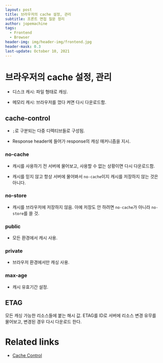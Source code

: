 ```yaml
---
layout: post
title: 브라우저의 cache 설정, 관리
subtitle: 프론트 면접 질문 정리
author: jopemachine
tags:
  - Frontend
  - Browser
header-img: img/header-img/frontend.jpg
header-mask: 0.3
last-update: October 10, 2021
---
```


# 브라우저의 cache 설정, 관리

- 디스크 캐시: 파일 형태로 캐싱.

- 메모리 캐시: 브라우저를 껐다 켜면 다시 다운로드함.

## cache-control

- `;`로 구분되는 다중 디렉티브들로 구성됨.

- Response header에 들어가 response의 캐싱 매커니즘을 지시.

### no-cache

- 캐시를 사용하기 전 서버에 물어보고, 사용할 수 없는 상황이면 다시 다운로드함.

- 캐시를 믿지 않고 항상 서버에 물어봐서 `no-cache`이지 캐시를 저장하지 않는 것은 아니다.

### no-store

- 캐시를 브라우저에 저장하지 않음. 아예 저장도 안 하려면 `no-cache`가 아니라 `no-store`를 쓸 것.

### public

- 모든 환경에서 캐시 사용.

### private

- 브라우저 환경에서만 캐싱 사용.

### max-age

- 캐시 유효기간 설정.

## ETAG

모든 캐싱 가능한 리소스들에 붙는 해시 값. ETAG를 ID로 서버에 리소스 변경 유무를 물어보고, 변경된 경우 다시 다운로드 한다.

# Related links

- [Cache Control](https://developer.mozilla.org/ko/docs/Web/HTTP/Headers/Cache-Control)
